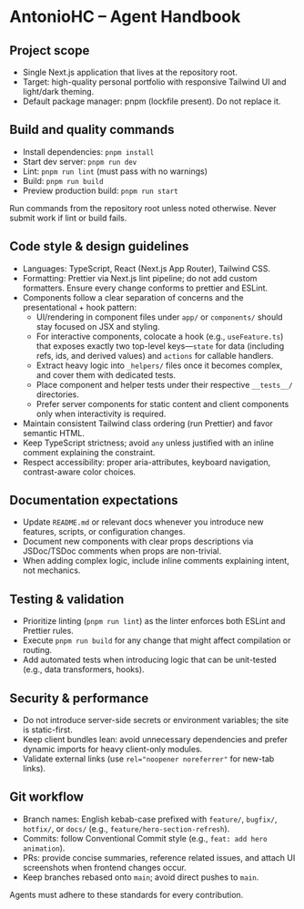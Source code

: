 # AntonioHC – Agent Handbook

## Project scope

- Single Next.js application that lives at the repository root.
- Target: high-quality personal portfolio with responsive Tailwind UI and light/dark theming.
- Default package manager: pnpm (lockfile present). Do not replace it.

## Build and quality commands

- Install dependencies: `pnpm install`
- Start dev server: `pnpm run dev`
- Lint: `pnpm run lint` (must pass with no warnings)
- Build: `pnpm run build`
- Preview production build: `pnpm run start`

Run commands from the repository root unless noted otherwise. Never submit work if lint or build fails.

## Code style & design guidelines

- Languages: TypeScript, React (Next.js App Router), Tailwind CSS.
- Formatting: Prettier via Next.js lint pipeline; do not add custom formatters. Ensure every change conforms to prettier and ESLint.
- Components follow a clear separation of concerns and the presentational + hook pattern:
  - UI/rendering in component files under `app/` or `components/` should stay focused on JSX and styling.
  - For interactive components, colocate a hook (e.g., `useFeature.ts`) that exposes exactly two top-level keys—`state` for data (including refs, ids, and derived values) and `actions` for callable handlers.
  - Extract heavy logic into `_helpers/` files once it becomes complex, and cover them with dedicated tests.
  - Place component and helper tests under their respective `__tests__/` directories.
  - Prefer server components for static content and client components only when interactivity is required.
- Maintain consistent Tailwind class ordering (run Prettier) and favor semantic HTML.
- Keep TypeScript strictness; avoid `any` unless justified with an inline comment explaining the constraint.
- Respect accessibility: proper aria-attributes, keyboard navigation, contrast-aware color choices.

## Documentation expectations

- Update `README.md` or relevant docs whenever you introduce new features, scripts, or configuration changes.
- Document new components with clear props descriptions via JSDoc/TSDoc comments when props are non-trivial.
- When adding complex logic, include inline comments explaining intent, not mechanics.

## Testing & validation

- Prioritize linting (`pnpm run lint`) as the linter enforces both ESLint and Prettier rules.
- Execute `pnpm run build` for any change that might affect compilation or routing.
- Add automated tests when introducing logic that can be unit-tested (e.g., data transformers, hooks).

## Security & performance

- Do not introduce server-side secrets or environment variables; the site is static-first.
- Keep client bundles lean: avoid unnecessary dependencies and prefer dynamic imports for heavy client-only modules.
- Validate external links (use `rel="noopener noreferrer"` for new-tab links).

## Git workflow

- Branch names: English kebab-case prefixed with `feature/`, `bugfix/`, `hotfix/`, or `docs/` (e.g., `feature/hero-section-refresh`).
- Commits: follow Conventional Commit style (e.g., `feat: add hero animation`).
- PRs: provide concise summaries, reference related issues, and attach UI screenshots when frontend changes occur.
- Keep branches rebased onto `main`; avoid direct pushes to `main`.

Agents must adhere to these standards for every contribution.
